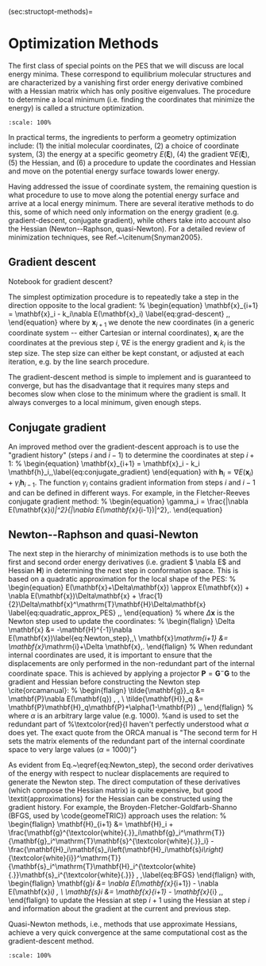 (sec:structopt-methods)=
# Optimization Methods

The first class of special points on the PES that we will discuss are local energy minima. These correspond to equilibrium molecular structures and are characterized by a vanishing first order energy derivative combined with a Hessian matrix which has only positive eigenvalues. The procedure to determine a local minimum (i.e. finding the coordinates that minimize the energy) is called a structure optimization.  

```{figure} /img/pes/PES.svg
:scale: 100%
```
In practical terms, the ingredients to perform a geometry optimization include: (1) the initial molecular coordinates, (2) a choice of coordinate system, (3) the energy at a specific geometry $E(\boldsymbol{\xi})$, (4) the gradient $\nabla E(\boldsymbol{\xi})$, (5) the Hessian, and (6) a procedure to update the coordinates and Hessian and move on the potential energy surface towards lower energy. 

Having addressed the issue of coordinate system, the remaining question is what procedure to use to move along the potential energy surface and arrive at a local energy minimum. There are several iterative methods to do this, some of which need only information on the energy gradient (e.g. gradient-descent, conjugate gradient), while others take into account also the Hessian (Newton--Raphson, quasi-Newton). For a detailed review of minimization techniques, see Ref.~\citenum{Snyman2005}.

## Gradient descent
Notebook for gradient descent?

The simplest optimization procedure is to repeatedly take a step in the direction opposite to the local gradient:
%
\begin{equation}
\mathbf{x}_{i+1} = \mathbf{x}_i - k_i\nabla E(\mathbf{x}_i) \label{eq:grad-descent} \,, 
\end{equation}
where by $\mathbf{x}_{i+1}$ we denote the new coordinates (in a generic coordinate system -- either Cartesian or internal coordinates), $\mathbf{x}_i$ are the coordinates at the previous step $i$, $\nabla E$ is the energy gradient and $k_i$ is the step size. The step size can either be kept constant, or adjusted at each iteration, e.g. by the line search procedure.

The gradient-descent method is simple to implement and is guaranteed to converge, but has the disadvantage that it requires many steps and becomes slow when close to the minimum where the gradient is small. It always converges to a local minimum, given enough steps.  

## Conjugate gradient
An improved method over the gradient-descent approach is to use the "gradient history" (steps $i$ and $i-1$) to determine the coordinates at step $i+1$:
%
\begin{equation}
    \mathbf{x}_{i+1} = \mathbf{x}_i - k_i \mathbf{h}_i\,,\label{eq:conjugate_gradient}
\end{equation}
with $\mathbf{h}_i = \nabla E (\mathbf{x}_i)+\gamma_i\mathbf{h}_{i-1}$. The function $\gamma_i$ contains gradient information from steps $i$ and $i-1$ and can be defined in different ways. For example, in the Fletcher-Reeves conjugate gradient method: 
%
\begin{equation}
    \gamma_i = \frac{|\nabla E(\mathbf{x}_i)|^2}{|\nabla E(\mathbf{x}_{i-1})|^2}\,.
\end{equation}

## Newton--Raphson and quasi-Newton
The next step in the hierarchy of minimization methods is to use both the first and second order energy derivatives (i.e. gradient $ \nabla E$ and Hessian $\mathbf{H}$) in determining the next step in conformation space. This is based on a quadratic approximation for the local shape of the PES:
%
\begin{equation}
    E(\mathbf{x}+\Delta\mathbf{x}) \approx E(\mathbf{x}) + \nabla E(\mathbf{x})\Delta\mathbf{x} + \frac{1}{2}\Delta\mathbf{x}^\mathrm{T}\mathbf{H}\Delta\mathbf{x} \label{eq:quadratic_approx_PES} \,,
\end{equation}
%
where $\Delta \mathbf{x}$ is the Newton step used to update the coordinates: 
%
\begin{flalign}
    \Delta \mathbf{x} &= -\mathbf{H}^{-1}\nabla E(\mathbf{x})\label{eq:Newton_step}\,,\\
    \mathbf{x}_\mathrm{i+1} &= \mathbf{x}_\mathrm{i}+\Delta \mathbf{x}\,.
\end{flalign}
 %
 When redundant internal coordinates are used, it is important to ensure that the displacements are only performed in the non-redundant part of the internal coordinate space. This is achieved by applying a projector $\mathbf{P}=\mathbf{G}^{-}\mathbf{G}$ to the gradient and Hessian before constructing the Newton step \cite{orcamanual}:
 %
 \begin{flalign}
 \tilde{\mathbf{g}}_q &= \mathbf{P}\nabla E(\mathbf{q}) \, , \\
 \tilde{\mathbf{H}}_q &= \mathbf{P}\mathbf{H}_q\mathbf{P}+\alpha(1-\mathbf{P}) \,,
 \end{flalign}
%
where $\alpha$ is an arbitrary large value (e.g. 1000).
%and is used to set the redundant part of 
%\textcolor{red}{I haven't perfectly understood what $\alpha$ does yet. The exact quote from the ORCA manual is "The second term for H sets the matrix elements of the redundant part of the internal coordinate space to very large values ($\alpha$ = 1000)"}

As evident from Eq.~\eqref{eq:Newton_step}, the second order derivatives of the energy with respect to nuclear displacements are required to generate the Newton step. The direct computation of these derivatives (which compose the Hessian matrix) is quite expensive, but good \textit{approximations} for the Hessian can be constructed using  the gradient history. For example, the Broyden-Fletcher-Goldfarb-Shanno (BFGS, used by \code{geomeTRIC}) approach uses the relation:
%
\begin{flalign}
\mathbf{H}_{i+1} &= \mathbf{H}_i + \frac{\mathbf{g}^{\textcolor{white}{.}}_i\mathbf{g}_i^\mathrm{T}}{\mathbf{g}_i^\mathrm{T}\mathbf{s}^{\textcolor{white}{.}}_i} - \frac{\mathbf{H}_i\mathbf{s}_i\left(\mathbf{H}_i\mathbf{s}_i\right)_{\textcolor{white}{i}}^\mathrm{T}}{\mathbf{s}_i^\mathrm{T}\mathbf{H}_i^{\textcolor{white}{.}}\mathbf{s}_i^{\textcolor{white}{.}}} \, ,\label{eq:BFGS}
\end{flalign}
with,
\begin{flalign}
\mathbf{g}_i &= \nabla E(\mathbf{x}_{i+1}) - \nabla E(\mathbf{x}_i) \, \\
\mathbf{s}_i &= \mathbf{x}_{i+1} - \mathbf{x}_{i} \,,
\end{flalign}
to update the Hessian at step $i+1$ using the Hessian at step $i$ and information about the gradient at the current and previous step.

Quasi-Newton methods, i.e., methods that use approximate Hessians, achieve a very quick convergence at the same computational cost as the gradient-descent method.  

```{figure} /img/pes/geom_opt_flowchart.svg
:scale: 100%
```
